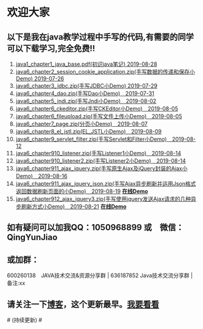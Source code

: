# 欢迎大家 #  
## 以下是我在java教学过程中手写的代码,有需要的同学可以下载学习,完全免费!! ##  
1. [java1_chapter1_java_base.pdf(初识java笔记)  2019-08-28](http://www.gyun.org/java1_chapter1_java_base.pdf)     
1. [java6_chapter2_session_cookie_application.zip(手写数据的传递和保存小Demo)  2019-07-26](http://www.gyun.org/java6_chapter2_session_cookie_application.zip)     
1. [java6_chapter3_jdbc.zip(手写JDBC小Demo)  2019-07-29](http://www.gyun.org/java6_chapter3_jdbc.zip "javaweb　手写JDBC")  
1.   [java6_chapter4_dao.zip(手写Dao小Demo)　2019-07-31](http://www.gyun.org/java6_chapter4_dao.zip "javaweb　手写Dao")  
1. [java6_chapter5_jndi.zip(手写Jndi小Demo)　2019-08-02](http://www.gyun.org/java6_chapter5_jndi.zip "javaweb　手写JNDI")  
1. [java6_chapter6_ckeditor.zip(手写CKEditor小Demo)　2019-08-05](http://www.gyun.org/java6_chapter6_ckeditor.zip "javaweb　怎么使用ckeditor组件")  
1. [java6_chapter6_fileupload.zip(手写文件上传小Demo)　2019-08-05](http://www.gyun.org/java6_chapter6_fileupload.zip "javaweb　手写文件上传")  
1. [java6_chapter7_page.zip(分页小Demo)　2019-08-07](http://www.gyun.org/java6_chapter7_page.zip "javaweb　手写怎么分页")  
1.  [java6_chapter8_el_jstl.zip(EL_JSTL小Demo)　2019-08-09](http://www.gyun.org/java6_chapter8_el_jstl.zip "javaweb　手写EL与JSTL")  
1.  [java6_chapter9_servlet_filter.zip(手写Servlet和Filter小Demo)　2019-08-12](http://www.gyun.org/java6_chapter9_servlet_filter.zip "javaweb　手写EL与JSTL")  
1.  [java6_chapter910_listener.zip(手写Listener1小Demo)　2019-08-14](http://www.gyun.org/java6_chapter910_listener.zip "javaweb　手写Listener1小Demo")  
1.  [java6_chapter910_listener2.zip(手写Listener2小Demo)　2019-08-14](http://www.gyun.org/java6_chapter910_listener2.zip "javaweb　手写Listener2小Demo")  
1.  [java6_chapter911_ajax_jquery.zip(手写原生Ajax及jQuery封装的Ajax小Demo)　2019-08-16](http://www.gyun.org/java6_chapter911_ajax_jquery.zip "javaweb　手写原生Ajax及jQuery封装的Ajax小Demo")  
1.  [java6_chapter911_ajax_jquery_json.zip(手写Ajax异步刷新并运用Json格式返回数据刷新页面的小Demo)　2019-08-19](http://www.gyun.org/java6_chapter911_ajax_jquery_json.zip "javaweb　手写Ajax异步刷新并运用Json格式返回数据刷新页面的小Demo")  <strong><a href="http://myxyz.com.cn/java6_chapter911_ajax_jquery_json/login.jsp">在线Demo</a></strong>  
1.  [java6_chapter912_ajax_jquery3.zip(手写使用jquery发送Ajax请求的几种异步刷新方式小Demo)　2019-08-21](http://www.gyun.org/java6_chapter912_ajax_jquery3.zip "javaweb　手写使用jquery发送Ajax请求的几种异步刷新方式小Demo")  <strong><a href="http://myxyz.com.cn/java6_chapter912_ajax_jquery3/ajaxtest_base.jsp">在线Demo</a></strong>  
## 如有疑问可以加我QQ：1050968899 或　微信：QingYunJiao ## 
## 或加群： ##
600260138　JAVA技术交流&资源分享群  |  636187852 Java技术交流分享群  | 备注:xx
<h2>请关注一下<a href="https://blog.csdn.net/atgfg">博客</a>，这个更新最早。<a href="https://blog.csdn.net/atgfg">我要看看</a></h2>   
# (持续更新) #